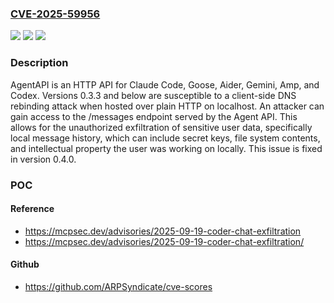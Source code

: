 ### [CVE-2025-59956](https://cve.mitre.org/cgi-bin/cvename.cgi?name=CVE-2025-59956)
![](https://img.shields.io/static/v1?label=Product&message=agentapi&color=blue)
![](https://img.shields.io/static/v1?label=Version&message=%3C%200.4.0%20&color=brightgreen)
![](https://img.shields.io/static/v1?label=Vulnerability&message=CWE-350%3A%20Reliance%20on%20Reverse%20DNS%20Resolution%20for%20a%20Security-Critical%20Action&color=brightgreen)

### Description

AgentAPI is an HTTP API for Claude Code, Goose, Aider, Gemini, Amp, and Codex. Versions 0.3.3 and below are susceptible to a client-side DNS rebinding attack when hosted over plain HTTP on localhost. An attacker can gain access to the /messages endpoint served by the Agent API. This allows for the unauthorized exfiltration of sensitive user data, specifically local message history, which can include secret keys, file system contents, and intellectual property the user was working on locally. This issue is fixed in version 0.4.0.

### POC

#### Reference
- https://mcpsec.dev/advisories/2025-09-19-coder-chat-exfiltration
- https://mcpsec.dev/advisories/2025-09-19-coder-chat-exfiltration/

#### Github
- https://github.com/ARPSyndicate/cve-scores


